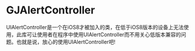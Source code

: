 # GJAlertController

UIAlertController是一个在iOS8才被加入的类，在低于iOS8版本的设备上无法使用，此库可让使用者在程序中使用UIAlertController而不用关心低版本兼容的问题。也就是说，放心的使用UIAlertController吧!

